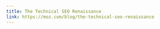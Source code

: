 ```yaml
---
title: The Technical SEO Renaissance
link: https://moz.com/blog/the-technical-seo-renaissance
---
```

